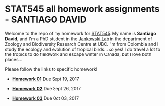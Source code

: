# STAT545 all homework assignments - SANTIAGO DAVID

Welcome to the repo of my homework for [STAT545](http://stat545.com). 
My name is **Santiago David**, and I'm a PhD student in the [Jankowski Lab](http://www.zoology.ubc.ca/~jankowsk/) in the department of Zoology and Biodiversity Research Centre at UBC. I'm from Colombia and I study the ecology and evolution of tropical birds... so yes! I do travel a lot to the tropics to do fieldwork and escape winter in Canada, but I love both places...

Please follow the links to specific homework!

- [**Homework 01**](https://github.com/santiagodr/STAT545_hw_David_Santiago/tree/master/hw01) Due Sept 19, 2017

- [**Homework 02**](https://github.com/santiagodr/STAT545_hw_David_Santiago/tree/master/hw02) Due Sept 26, 2017

- [**Homework 03**](https://github.com/santiagodr/STAT545_hw_David_Santiago/tree/master/hw03) Due Oct 03, 2017
